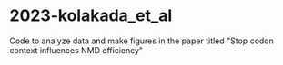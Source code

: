 # 2023-kolakada_et_al
Code to analyze data and make figures in the paper titled "Stop codon context influences NMD efficiency"
